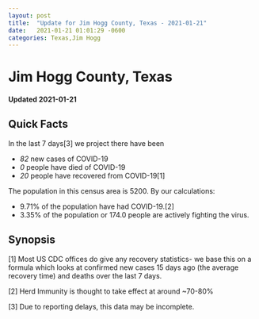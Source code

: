 ```yaml
---
layout: post
title:  "Update for Jim Hogg County, Texas - 2021-01-21"
date:   2021-01-21 01:01:29 -0600
categories: Texas,Jim Hogg
---
```


# Jim Hogg County, Texas
#### Updated 2021-01-21

## Quick Facts

In the last 7 days[3] we project there have been
- *82* new cases of COVID-19
- *0* people have died of COVID-19
- *20* people have recovered from COVID-19[1]

The population in this census area is 5200. By our calculations:
- 9.71% of the population have had COVID-19.[2]
- 3.35% of the population or 174.0 people are actively fighting the virus.

## Synopsis




[1] Most US CDC offices do give any recovery statistics- we base this on a formula which looks at confirmed new cases
15 days ago (the average recovery time) and deaths over the last 7 days.

[2] Herd Immunity is thought to take effect at around ~70-80%

[3] Due to reporting delays, this data may be incomplete.
 
    